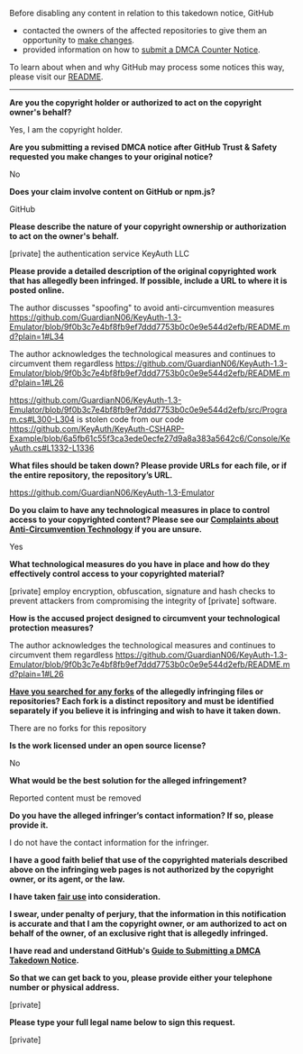 Before disabling any content in relation to this takedown notice, GitHub
- contacted the owners of the affected repositories to give them an opportunity to [make changes](https://docs.github.com/en/github/site-policy/dmca-takedown-policy#a-how-does-this-actually-work).
- provided information on how to [submit a DMCA Counter Notice](https://docs.github.com/en/articles/guide-to-submitting-a-dmca-counter-notice).

To learn about when and why GitHub may process some notices this way, please visit our [README](https://github.com/github/dmca/blob/master/README.md#anatomy-of-a-takedown-notice).

---

**Are you the copyright holder or authorized to act on the copyright owner's behalf?**

Yes, I am the copyright holder.

**Are you submitting a revised DMCA notice after GitHub Trust & Safety requested you make changes to your original notice?**

No

**Does your claim involve content on GitHub or npm.js?**

GitHub

**Please describe the nature of your copyright ownership or authorization to act on the owner's behalf.**

[private] the authentication service KeyAuth LLC

**Please provide a detailed description of the original copyrighted work that has allegedly been infringed. If possible, include a URL to where it is posted online.**

The author discusses "spoofing" to avoid anti-circumvention measures https://github.com/GuardianN06/KeyAuth-1.3-Emulator/blob/9f0b3c7e4bf8fb9ef7ddd7753b0c0e9e544d2efb/README.md?plain=1#L34

The author acknowledges the technological measures and continues to circumvent them regardless https://github.com/GuardianN06/KeyAuth-1.3-Emulator/blob/9f0b3c7e4bf8fb9ef7ddd7753b0c0e9e544d2efb/README.md?plain=1#L26

https://github.com/GuardianN06/KeyAuth-1.3-Emulator/blob/9f0b3c7e4bf8fb9ef7ddd7753b0c0e9e544d2efb/src/Program.cs#L300-L304 is stolen code from our code https://github.com/KeyAuth/KeyAuth-CSHARP-Example/blob/6a5fb61c55f3ca3ede0ecfe27d9a8a383a5642c6/Console/KeyAuth.cs#L1332-L1336

**What files should be taken down? Please provide URLs for each file, or if the entire repository, the repository’s URL.**

https://github.com/GuardianN06/KeyAuth-1.3-Emulator

**Do you claim to have any technological measures in place to control access to your copyrighted content? Please see our <a href="https://docs.github.com/articles/guide-to-submitting-a-dmca-takedown-notice#complaints-about-anti-circumvention-technology">Complaints about Anti-Circumvention Technology</a> if you are unsure.**

Yes

**What technological measures do you have in place and how do they effectively control access to your copyrighted material?**

[private] employ encryption, obfuscation, signature and hash checks to prevent attackers from compromising the integrity of [private] software.

**How is the accused project designed to circumvent your technological protection measures?**

The author acknowledges the technological measures and continues to circumvent them regardless https://github.com/GuardianN06/KeyAuth-1.3-Emulator/blob/9f0b3c7e4bf8fb9ef7ddd7753b0c0e9e544d2efb/README.md?plain=1#L26

**<a href="https://docs.github.com/articles/dmca-takedown-policy#b-what-about-forks-or-whats-a-fork">Have you searched for any forks</a> of the allegedly infringing files or repositories? Each fork is a distinct repository and must be identified separately if you believe it is infringing and wish to have it taken down.**

There are no forks for this repository

**Is the work licensed under an open source license?**

No

**What would be the best solution for the alleged infringement?**

Reported content must be removed

**Do you have the alleged infringer’s contact information? If so, please provide it.**

I do not have the contact information for the infringer.

**I have a good faith belief that use of the copyrighted materials described above on the infringing web pages is not authorized by the copyright owner, or its agent, or the law.**

**I have taken <a href="https://www.lumendatabase.org/topics/22">fair use</a> into consideration.**

**I swear, under penalty of perjury, that the information in this notification is accurate and that I am the copyright owner, or am authorized to act on behalf of the owner, of an exclusive right that is allegedly infringed.**

**I have read and understand GitHub's <a href="https://docs.github.com/articles/guide-to-submitting-a-dmca-takedown-notice/">Guide to Submitting a DMCA Takedown Notice</a>.**

**So that we can get back to you, please provide either your telephone number or physical address.**

[private]

**Please type your full legal name below to sign this request.**

[private]
